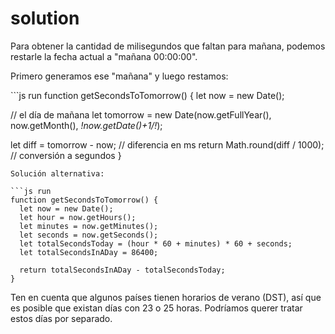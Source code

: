 # solution

Para obtener la cantidad de milisegundos que faltan para mañana, podemos restarle la fecha actual a "mañana 00:00:00".

Primero generamos ese "mañana" y luego restamos:

\`\`\`js run function getSecondsToTomorrow\(\) { let now = new Date\(\);

// el día de mañana let tomorrow = new Date\(now.getFullYear\(\), now.getMonth\(\), _!_now.getDate\(\)+1_/!_\);

let diff = tomorrow - now; // diferencia en ms return Math.round\(diff / 1000\); // conversión a segundos }

```text
Solución alternativa:

```js run
function getSecondsToTomorrow() {
  let now = new Date();
  let hour = now.getHours();
  let minutes = now.getMinutes();
  let seconds = now.getSeconds();
  let totalSecondsToday = (hour * 60 + minutes) * 60 + seconds;
  let totalSecondsInADay = 86400;

  return totalSecondsInADay - totalSecondsToday;
}
```

Ten en cuenta que algunos países tienen horarios de verano \(DST\), así que es posible que existan días con 23 o 25 horas. Podríamos querer tratar estos días por separado.

